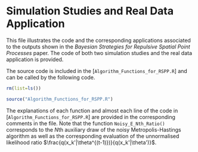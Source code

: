 # Simulation Studies and Real Data Application
This file illustrates the code and the corresponding applications associated to the outputs shown in the *Bayesian Strategies for Repulsive Spatial Point Processes* paper.
The code of both two simulation studies and the real data application is provided.

The source code is included in the [`Algorithm_Functions_for_RSPP.R`] and can be called by the following code.

``` r
rm(list=ls())

source("Algorithm_Functions_for_RSPP.R")
```

The explanations of each function and almost each line of the code in [`Algorithm_Functions_for_RSPP.R`] are provided in the corresponding comments in the file.
Note that the function `Noisy_E_Nth_Ratio()` corresponds to the $`N`$th auxiliary draw of the noisy Metropolis-Hastings algorithm as well as the corresponding evaluation of the unnormalised likelihood ratio $`\frac{q(x_k'|\theta^{(t-1)})}{q(x_k'|\theta')}`$.
